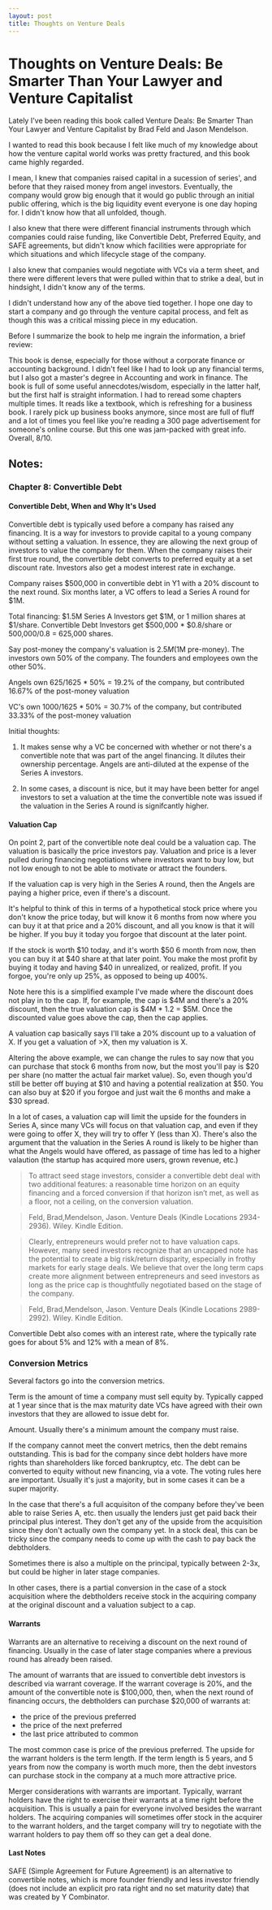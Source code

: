 ```yaml
---
layout: post
title: Thoughts on Venture Deals
---
```


# Thoughts on Venture Deals: Be Smarter Than Your Lawyer and Venture Capitalist

Lately I've been reading this book called Venture Deals: Be Smarter Than Your Lawyer and Venture Capitalist by Brad Feld and Jason Mendelson.

I wanted to read this book because I felt like much of my knowledge about how the venture capital world works was pretty fractured, and this book came highly regarded. 

I mean, I knew that companies raised capital in a sucession of series', and before that they raised money from angel investors. Eventually, the company would grow big enough that it would go public through an initial public offering, which is the big liquidity event everyone is one day hoping for. I didn't know how that all unfolded, though. 

I also knew that there were different financial instruments through which companies could raise funding, like Convertible Debt, Preferred Equity, and SAFE agreements, but didn't know which facilities were appropriate for which situations and which lifecycle stage of the company. 

I also knew that companies would negotiate with VCs via a term sheet, and there were different levers that were pulled within that to strike a deal, but in hindsight, I didn't know any of the terms. 

I didn't understand how any of the above tied together. I hope one day to start a company and go through the venture capital process, and felt as though this was a critical missing piece in my education.

Before I summarize the book to help me ingrain the information, a brief review:

This book is dense, especially for those without a corporate finance or accounting background. I didn't feel like I had to look up any financial terms, but I also got a master's degree in Accounting and work in finance. The book is full of some useful annecdotes/wisdom, especially in the latter half, but the first half is straight information. I had to reread some chapters multiple times. It reads like a textbook, which is refreshing for a business book. I rarely pick up business books anymore, since most are full of fluff and a lot of times you feel like you're reading a 300 page advertisement for someone's online course. But this one was jam-packed with great info. Overall, 8/10.

## Notes:

### Chapter 8: Convertible Debt

#### Convertible Debt, When and Why It's Used
Convertible debt is typically used before a company has raised any financing. It is a way for investors to provide capital to a young company without setting a valuation. In essence, they are allowing the next group of investors to value the company for them. When the company raises their first true round, the convertible debt converts to preferred equity at a set discount rate. Investors also get a modest interest rate in exchange.

Company raises $500,000 in convertible debt in Y1 with a 20% discount to the next round. Six months later, a VC offers to lead a Series A round for $1M. 

Total financing: $1.5M
Series A Investors get $1M, or 1 million shares at $1/share.
Convertible Debt Investors get $500,000 * $0.8/share or 500,000/0.8 = 625,000 shares.

Say post-money the company's valuation is $2.5M ($1M pre-money). The investors own 50% of the company. The founders and employees own the other 50%.

Angels own 625/1625 * 50% = 19.2% of the company, but contributed 16.67% of the post-money valuation

VC's own 1000/1625 * 50% = 30.7% of the company, but contributed 33.33% of the post-money valuation

Initial thoughts:

1. It makes sense why a VC be concerned with whether or not there's a convertible note that was part of the angel financing. It dilutes their ownership percentage. Angels are anti-diluted at the expense of the Series A investors.

2. In some cases, a discount is nice, but it may have been better for angel investors to set a valuation at the time the convertible note was issued if the valuation in the Series A round is signifcantly higher.

#### Valuation Cap

On point 2, part of the convertible note deal could be a valuation cap. The valuation is basically the price investors pay. Valuation and price is a lever pulled during financing negotiations where investors want to buy low, but not low enough to not be able to motivate or attract the founders.

If the valuation cap is very high in the Series A round, then the Angels are paying a higher price, even if there's a discount.

It's helpful to think of this in terms of a hypothetical stock price where you don't know the price today, but will know it 6 months from now where you can buy it at that price and a 20% discount, and all you know is that it will be higher. If you buy it today you forgoe that discount at the later point.

If the stock is worth $10 today, and it's worth $50 6 month from now, then you can buy it at $40 share at that later point. You make the most profit by buying it today and having $40 in unrealized, or realized, profit. If you forgoe, you're only up 25%, as opposed to being up 400%.

Note here this is a simplified example I've made where the discount does not play in to the cap. If, for example, the cap is $4M and there's a 20% discount, then the true valuation cap is $4M * 1.2 = $5M. Once the discounted value goes above the cap, then the cap applies.

A valuation cap basically says I'll take a 20% discount up to a valuation of X. If you get a valuation of >X, then my valuation is X. 

Altering the above example, we can change the rules to say now that you can purchase that stock 6 months from now, but the most you'll pay is $20 per share (no matter the actual fair market value). So, even though you'd still be better off buying at $10 and having a potential realization at $50. You can also buy at $20 if you forgoe and just wait the 6 months and make a $30 spread.

In a lot of cases, a valuation cap will limit the upside for the founders in Series A, since many VCs will focus on that valuation cap, and even if they were going to offer X, they will try to offer Y (less than X). There's also the argument that the valuation in the Series A round is likely to be higher than what the Angels would have offered, as passage of time has led to a higher valaution (the startup has acquired more users, grown revenue, etc.)

> To attract seed stage investors, consider a convertible debt deal with two additional features: a reasonable time horizon on an equity financing and a forced conversion if that horizon isn’t met, as well as a floor, not a ceiling, on the conversion valuation. 

> Feld, Brad,Mendelson, Jason. Venture Deals (Kindle Locations 2934-2936). Wiley. Kindle Edition. 

> Clearly, entrepreneurs would prefer not to have valuation caps. However, many seed investors recognize that an uncapped note has the potential to create a big risk/return disparity, especially in frothy markets for early stage deals. We believe that over the long term caps create more alignment between entrepreneurs and seed investors as long as the price cap is thoughtfully negotiated based on the stage of the company. 

> Feld, Brad,Mendelson, Jason. Venture Deals (Kindle Locations 2989-2992). Wiley. Kindle Edition.

Convertible Debt also comes with an interest rate, where the typically rate goes for about 5% and 12% with a mean of 8%.

### Conversion Metrics

Several factors go into the conversion metrics.

Term is the amount of time a company must sell equity by. Typically capped at 1 year since that is the max maturity date VCs have agreed with their own investors that they are allowed to issue debt for.

Amount. Usually there's a minimum amount the company must raise.

If the company cannot meet the convert metrics, then the debt remains outstanding. This is bad for the company since debt holders have more rights than shareholders like forced bankruptcy, etc. The debt can be converted to equity without new financing, via a vote. The voting rules here are important. Usually it's just a majority, but in some cases it can be a super majority.

In the case that there's a full acquisiton of the company before they've been able to raise Series A, etc. then usually the lenders just get paid back their principal plus interest. They don't get any of the upside from the acquisition since they don't actually own the company yet. In a stock deal, this can be tricky since the company needs to come up with the cash to pay back the debtholders.

Sometimes there is also a multiple on the principal, typically between 2-3x, but could be higher in later stage companies.

In other cases, there is a partial conversion in the case of a stock acquisition where the debtholders receive stock in the acquiring company at the original discount and a valuation subject to a cap.

#### Warrants

Warrants are an alternative to receiving a discount on the next round of financing. Usually in the case of later stage companies where a previous round has already been raised.

The amount of warrants that are issued to convertible debt investors is described via warrant coverage. If the warrant coverage is 20%, and the amount of the convertible note is $100,000, then, when the next round of financing occurs, the debtholders can purchase $20,000 of warrants at:
- the price of the previous preferred
- the price of the next preferred
- the last price attributed to common

The most common case is price of the previous preferred. The upside for the warrant holders is the term length. If the term length is 5 years, and 5 years from now the company is worth much more, then the debt investors can purchase stock in the company at a much more attractive price.

Merger considerations with warrants are important. Typically, warrant holders have the right to exercise their warrants at a time right before the acquisition. This is usually a pain for everyone involved besides the warrant holders. The acquiring companies will sometimes offer stock in the acquirer to the warrant holders, and the target company will try to negotiate with the warrant holders to pay them off so they can get a deal done.

#### Last Notes

SAFE (Simple Agreement for Future Agreement) is an alternative to convertible notes, which is more founder friendly and less investor friendly (does not include an explicit pro rata right and no set maturity date) that was created by Y Combinator.


